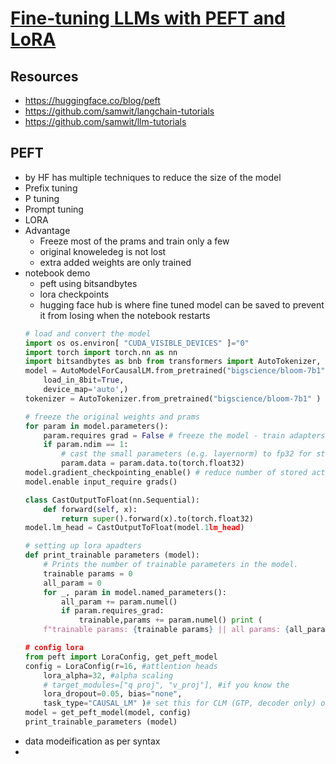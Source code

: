 # [Fine-tuning LLMs with PEFT and LoRA](https://youtu.be/Us5ZFp16PaU)

## Resources
- https://huggingface.co/blog/peft
- https://github.com/samwit/langchain-tutorials
- https://github.com/samwit/llm-tutorials

## PEFT
- by HF has multiple techniques to reduce the size of the model
- Prefix tuning
- P tuning
- Prompt tuning
- LORA
- Advantage
    - Freeze most of the prams and train only a few
    - original knoweledeg is not lost
    - extra added weights are only trained
- notebook demo
    - peft using bitsandbytes
    - lora checkpoints
    - hugging face hub is where fine tuned model can be saved to prevent it from losing when the notebook restarts
    ```python
    # load and convert the model
    import os os.environ[ "CUDA_VISIBLE_DEVICES" ]="0"
    import torch import torch.nn as nn
    import bitsandbytes as bnb from transformers import AutoTokenizer, AutoConfig, AutoModelForCausalLM
    model = AutoModelForCausalLM.from_pretrained("bigscience/bloom-7b1"
        load_in_8bit=True,
        device_map='auto',)
    tokenizer = AutoTokenizer.from_pretrained("bigscience/bloom-7b1" )

    # freeze the original weights and prams
    for param in model.parameters():
        param.requires grad = False # freeze the model - train adapters later
        if param.ndim == 1:
            # cast the small parameters (e.g. layernorm) to fp32 for stability
            param.data = param.data.to(torch.float32)
    model.gradient_checkpointing_enable() # reduce number of stored activations
    model.enable input_require grads()

    class CastOutputToFloat(nn.Sequential):
        def forward(self, x):
            return super().forward(x).to(torch.float32)
    model.lm_head = CastOutputToFloat(model.1lm_head)

    # setting up lora apadters
    def print_trainable parameters (model):
        # Prints the number of trainable parameters in the model.
        trainable params = 0
        all_param = 0
        for _, param in model.named_parameters():
            all_param += param.numel()
            if param.requires_grad:
                trainable,params += param.numel() print (
        f"trainable params: {trainable params} || all params: {all_param} || trainablet: {100 * trainable_params})

    # config lora
    from peft import LoraConfig, get_peft_model
    config = LoraConfig(r=16, #attlention heads
        lora_alpha=32, #alpha scaling
        # target_modules=["q proj", "v_proj"], #if you know the
        lora_dropout=0.05, bias="none",
        task_type="CAUSAL_LM" )# set this for CLM (GTP, decoder only) or Seq2Seq (T5)
    model = get_peft_model(model, config)
    print_trainable_parameters (model)
    ```
- data modeification as per syntax
-